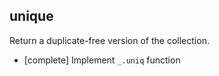 ## unique
Return a duplicate-free version of the collection.

* [complete] Implement `_.uniq` function
